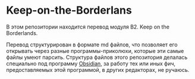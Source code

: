 # Keep-on-the-Borderlans
В этом репозитории находится перевод модуля B2. Keep on the Borderlands.

Перевод структурирован в формате md файлов, что позволяет его открывать через разные программы-приколюхи, которые эти самые файлы умеют парсить.
Структура файлов этого репозитория делалась специально под программу [Obsidian](https://obsidian.md/download), за работу тех или иных фич, предоставляемых этой программой, в других редакторах, не ручаюсь.
